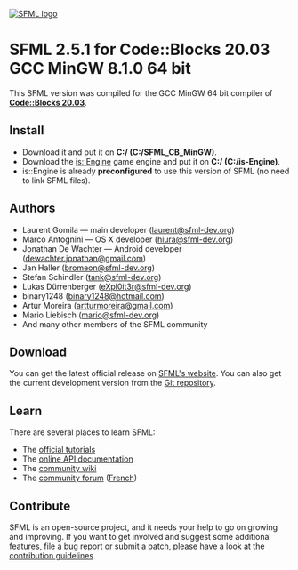 [![SFML logo](https://www.sfml-dev.org/images/logo.png)](https://www.sfml-dev.org)

# SFML 2.5.1 for Code::Blocks 20.03 GCC MinGW 8.1.0 64 bit

This SFML version was compiled for the GCC MinGW 64 bit compiler of 
**[Code::Blocks 20.03](https://sourceforge.net/projects/codeblocks/files/Binaries/20.03/Windows/codeblocks-20.03mingw-setup.exe/download)**.

## Install
- Download it and put it on **C:/ (C:/SFML_CB_MinGW)**.
- Download the [is::Engine](https://github.com/Is-Daouda/is-Engine) game engine and put it on **C:/ (C:/is-Engine)**.
- is::Engine is already **preconfigured** to use this version of SFML (no need to link SFML files).

## Authors

  - Laurent Gomila — main developer (laurent@sfml-dev.org)
  - Marco Antognini — OS X developer (hiura@sfml-dev.org)
  - Jonathan De Wachter — Android developer (dewachter.jonathan@gmail.com)
  - Jan Haller (bromeon@sfml-dev.org)
  - Stefan Schindler (tank@sfml-dev.org)
  - Lukas Dürrenberger (eXpl0it3r@sfml-dev.org)
  - binary1248 (binary1248@hotmail.com)
  - Artur Moreira (artturmoreira@gmail.com)
  - Mario Liebisch (mario@sfml-dev.org)
  - And many other members of the SFML community

## Download

You can get the latest official release on [SFML's website](https://www.sfml-dev.org/download.php). You can also get the current development version from the [Git repository](https://github.com/SFML/SFML).

## Learn

There are several places to learn SFML:

  * The [official tutorials](https://www.sfml-dev.org/tutorials/)
  * The [online API documentation](https://www.sfml-dev.org/documentation/)
  * The [community wiki](https://github.com/SFML/SFML/wiki/)
  * The [community forum](https://en.sfml-dev.org/forums/) ([French](https://fr.sfml-dev.org/forums/))

## Contribute

SFML is an open-source project, and it needs your help to go on growing and improving. If you want to get involved and suggest some additional features, file a bug report or submit a patch, please have a look at the [contribution guidelines](https://www.sfml-dev.org/contribute.php).
